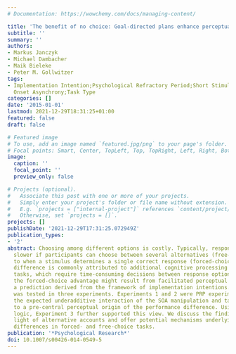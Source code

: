 ```yaml
---
# Documentation: https://wowchemy.com/docs/managing-content/

title: 'The benefit of no choice: Goal-directed plans enhance perceptual processing'
subtitle: ''
summary: ''
authors:
- Markus Janczyk
- Michael Dambacher
- Maik Bieleke
- Peter M. Gollwitzer
tags:
- Implementation Intention;Psychological Refractory Period;Short Stimulus Onset Asynchrony;Stimulus
  Onset Asynchrony;Task Type
categories: []
date: '2015-01-01'
lastmod: 2021-12-29T18:31:25+01:00
featured: false
draft: false

# Featured image
# To use, add an image named `featured.jpg/png` to your page's folder.
# Focal points: Smart, Center, TopLeft, Top, TopRight, Left, Right, BottomLeft, Bottom, BottomRight.
image:
  caption: ''
  focal_point: ''
  preview_only: false

# Projects (optional).
#   Associate this post with one or more of your projects.
#   Simply enter your project's folder or file name without extension.
#   E.g. `projects = ["internal-project"]` references `content/project/deep-learning/index.md`.
#   Otherwise, set `projects = []`.
projects: []
publishDate: '2021-12-29T17:31:25.072949Z'
publication_types:
- '2'
abstract: Choosing among different options is costly. Typically, response times are
  slower if participants can choose between several alternatives (free-choice) compared
  to when a stimulus determines a single correct response (forced-choice). This performance
  difference is commonly attributed to additional cognitive processing in free-choice
  tasks, which require time-consuming decisions between response options. Alternatively,
  the forced-choice advantage might result from facilitated perceptual processing,
  a prediction derived from the framework of implementation intentions. This hypothesis
  was tested in three experiments. Experiments 1 and 2 were PRP experiments and showed
  the expected underadditive interaction of the SOA manipulation and task type, pointing
  to a pre-central perceptual origin of the performance difference. Using the additive-factors
  logic, Experiment 3 further supported this view. We discuss the findings in the
  light of alternative accounts and offer potential mechanisms underlying performance
  differences in forced- and free-choice tasks.
publication: '*Psychological Research*'
doi: 10.1007/s00426-014-0549-5
---
```

